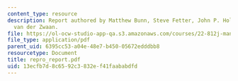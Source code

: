 ```yaml
---
content_type: resource
description: Report authored by Matthew Bunn, Steve Fetter, John P. Holdren, and Bob
  van der Zwaan.
file: https://ol-ocw-studio-app-qa.s3.amazonaws.com/courses/22-812j-managing-nuclear-technology-spring-2004/13ecfb7d8c6592c3832ef41faababdfd_repro_report.pdf
file_type: application/pdf
parent_uid: 6395cc53-a04e-48e7-b450-05672edddbb8
resourcetype: Document
title: repro_report.pdf
uid: 13ecfb7d-8c65-92c3-832e-f41faababdfd
---
```

